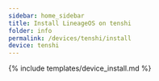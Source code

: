 ```yaml
---
sidebar: home_sidebar
title: Install LineageOS on tenshi
folder: info
permalink: /devices/tenshi/install
device: tenshi
---
```

{% include templates/device_install.md %}
